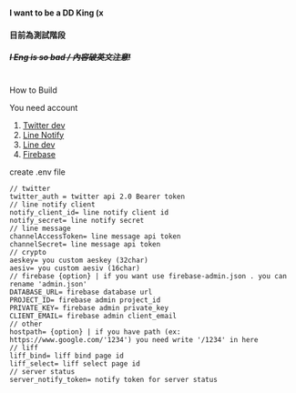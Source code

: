 #
<h4> I want to be a DD King (x </h4>

<h4> 目前為測試階段 </h4>
<h5> <s> I Eng is so bad / 內容破英文注意!</s></h5>

#
How to Build       

You need account 

1. [Twitter dev](https://developer.twitter.com/en)
2. [Line Notify](https://notify-bot.line.me/en/)
3. [Line dev](https://developers.line.biz/en/)
4. [Firebase](https://firebase.google.com/)

create .env file
```
// twitter
twitter_auth = twitter api 2.0 Bearer token 
// line notify client       
notify_client_id= line notify client id 
notify_secret= line notify secret 
// line message
channelAccessToken= line message api token 
channelSecret= line message api token
// crypto
aeskey= you custom aeskey (32char)
aesiv= you custom aesiv (16char)
// firebase {option} | if you want use firebase-admin.json . you can rename 'admin.json' 
DATABASE_URL= firebase database url
PROJECT_ID= firebase admin project_id
PRIVATE_KEY= firebase admin private_key
CLIENT_EMAIL= firebase admin client_email
// other
hostpath= {option} | if you have path (ex: https://www.google.com/'1234') you need write '/1234' in here
// liff
liff_bind= liff bind page id 
liff_select= liff select page id
// server status
server_notify_token= notify token for server status
```
